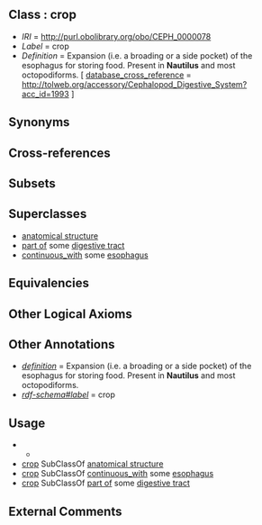 
## Class : crop

 * *IRI* = http://purl.obolibrary.org/obo/CEPH_0000078
 * *Label* = crop
 * *Definition* = Expansion (i.e. a broading or a side pocket) of the esophagus for storing food. Present in <strong>Nautilus</strong> and most octopodiforms. [ [database_cross_reference](../../ef/oboInOwl#hasDbXref.md) = http://tolweb.org/accessory/Cephalopod_Digestive_System?acc_id=1993 ]

## Synonyms


## Cross-references


## Subsets


## Superclasses

 * [anatomical structure](../../UBERON/61/UBERON_0000061.md)
 * [part of](../../BFO/50/BFO_0000050.md) some [digestive tract](../../UBERON/55/UBERON_0001555.md)
 * [continuous_with](../../ceph#continuous/th/ceph#continuous_with.md) some [esophagus](../../UBERON/43/UBERON_0001043.md)

## Equivalencies


## Other Logical Axioms


## Other Annotations

 * *[definition](../../IAO/15/IAO_0000115.md)* = Expansion (i.e. a broading or a side pocket) of the esophagus for storing food. Present in <strong>Nautilus</strong> and most octopodiforms.
 * *[rdf-schema#label](../../el/rdf-schema#label.md)* = crop

## Usage

 * -
 * [crop](../../CEPH/78/CEPH_0000078.md) SubClassOf [anatomical structure](../../UBERON/61/UBERON_0000061.md)
 * [crop](../../CEPH/78/CEPH_0000078.md) SubClassOf [continuous_with](../../ceph#continuous/th/ceph#continuous_with.md) some [esophagus](../../UBERON/43/UBERON_0001043.md)
 * [crop](../../CEPH/78/CEPH_0000078.md) SubClassOf [part of](../../BFO/50/BFO_0000050.md) some [digestive tract](../../UBERON/55/UBERON_0001555.md)

## External Comments

